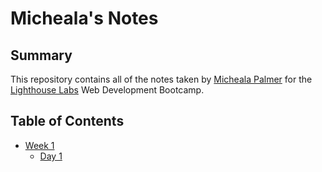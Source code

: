 # Micheala's Notes

## Summary 

This repository contains all of the notes taken by [Micheala Palmer](https://github.com/michealap) for the [Lighthouse Labs](https://www.lighthouselabs.ca/) Web Development Bootcamp.


## Table of Contents
* [Week 1](/Week_1)
  * [Day 1](/Day_1)